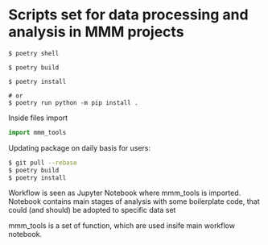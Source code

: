 # Scripts set for data processing and analysis in MMM projects

```
$ poetry shell

$ poetry build

$ poetry install

# or
$ poetry run python -m pip install .

```

Inside files import 
```python
import mmm_tools

```

Updating package on daily basis for users:

```bash
$ git pull --rebase
$ poetry build
$ poetry install

```


Workflow is seen as Jupyter Notebook where mmm_tools is imported.
Notebook contains main stages of analysis with some boilerplate code, 
that could (and should) be adopted to specific data set

mmm_tools is a set of function, which are used insife main workflow notebook.

